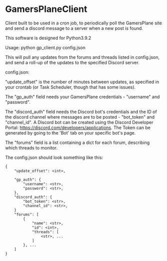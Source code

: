 # GamersPlaneClient
Client built to be used in a cron job, to periodically poll the GamersPlane site and send a discord message to a server when a new post is found.

This software is designed for Python3.9.2

Usage:
python gp_client.py config.json

This will pull any updates from the forums and threads listed in config.json, and send a roll-up of the updates to the specified Discord server.

config.json:

"update_offset" is the number of minutes between updates, as specified in your crontab (or Task Scheduler, though that has some issues).

The "gp_auth" field needs your GamersPlane credentials - "username" and "password".

The "discord_auth" field needs the Discord bot's credentials and the ID of the discord channel where messages are to be posted - "bot_token" and "channel_id".
A Discord bot can be created using the Discord Developer Portal: https://discord.com/developers/applications. The Token can be generated by going to the 'Bot' tab on your specific bot's page.

The "forums" field is a list containing a dict for each forum, describing which threads to monitor.

The config.json should look something like this:

    {
        "update_offset": <int>,

        "gp_auth": {
            "username": <str>,
            "password": <str>,
        },
        "discord_auth": {
            "bot_token": <str>,
            "channel_id": <str>,
        }
        "forums": [
            {
                "name": <str>,
                "id": <int>,
                "threads": [
                    <str>, ...
                ]
            }, ...
        ]
    }
